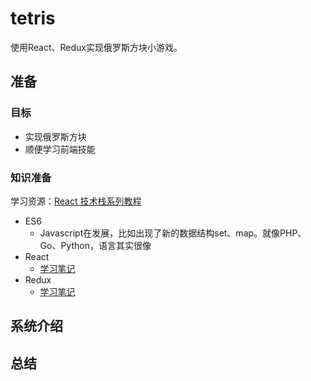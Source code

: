 # tetris
使用React、Redux实现俄罗斯方块小游戏。

## 准备
### 目标
- 实现俄罗斯方块
- 顺便学习前端技能
### 知识准备
学习资源：[React 技术栈系列教程](https://wiki.swoole.com/)
- ES6
    - Javascript在发展，比如出现了新的数据结构set、map。就像PHP、Go、Python，语言其实很像
- React
    - [学习笔记](https://github.com/dingqing/tetris/blob/master/React-learning.md)
- Redux
    - [学习笔记](https://github.com/dingqing/tetris/blob/master/Redux-learning.md)

## 系统介绍

## 总结